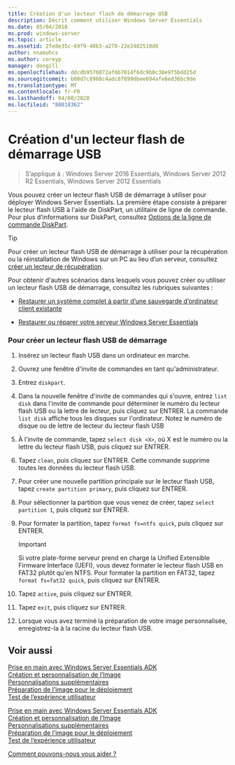 ```yaml
---
title: Création d'un lecteur flash de démarrage USB
description: Décrit comment utiliser Windows Server Essentials
ms.date: 05/04/2018
ms.prod: windows-server
ms.topic: article
ms.assetid: 2fe8e35c-69f9-40b3-a270-22e2402510d8
author: nnamuhcs
ms.author: coreyp
manager: dongill
ms.openlocfilehash: ddcdb9576072af6b7014f6dc9b0c38e9f5bdd25d
ms.sourcegitcommit: b00d7c8968c4adc8f699dbee694afe6ed36bc9de
ms.translationtype: MT
ms.contentlocale: fr-FR
ms.lasthandoff: 04/08/2020
ms.locfileid: "80818362"
---
```

# <a name="create-a-bootable-usb-flash-drive"></a>Création d'un lecteur flash de démarrage USB

>S’applique à : Windows Server 2016 Essentials, Windows Server 2012 R2 Essentials, Windows Server 2012 Essentials

Vous pouvez créer un lecteur flash USB de démarrage à utiliser pour déployer Windows Server Essentials. La première étape consiste à préparer le lecteur flash USB à l'aide de DiskPart, un utilitaire de ligne de commande. Pour plus d’informations sur DiskPart, consultez [Options de la ligne de commande DiskPart](https://go.microsoft.com/fwlink/?LinkId=207073).  


> [!TIP]
> Pour créer un lecteur flash USB de démarrage à utiliser pour la récupération ou la réinstallation de Windows sur un PC au lieu d’un serveur, consultez [créer un lecteur de récupération](https://support.microsoft.com/help/4026852/windows-create-a-recovery-drive).
  
 Pour obtenir d'autres scénarios dans lesquels vous pouvez créer ou utiliser un lecteur flash USB de démarrage, consultez les rubriques suivantes :  
  
-   [Restaurer un système complet à partir d’une sauvegarde d’ordinateur client existante](../manage/restore-a-full-system-from-an-existing-client-computer-backup.md)  
  
-   [Restaurer ou réparer votre serveur Windows Server Essentials](../manage/restore-or-repair-your-server-running-windows-server-essentials.md)  

  
### <a name="to-create-a-bootable-usb-flash-drive"></a>Pour créer un lecteur flash USB de démarrage  
  
1.  Insérez un lecteur flash USB dans un ordinateur en marche.  
  
2.  Ouvrez une fenêtre d'invite de commandes en tant qu'administrateur.  
  
3.  Entrez `diskpart`.  
  
4.  Dans la nouvelle fenêtre d'invite de commandes qui s'ouvre, entrez `list disk` dans l'invite de commande pour déterminer le numéro du lecteur flash USB ou la lettre de lecteur, puis cliquez sur ENTRER. La commande `list disk` affiche tous les disques sur l'ordinateur. Notez le numéro de disque ou de lettre de lecteur du lecteur flash USB  
  
5.  À l'invite de commande, tapez `select disk <X>`, où X est le numéro ou la lettre du lecteur flash USB, puis cliquez sur ENTRER.  
  
6.  Tapez `clean`, puis cliquez sur ENTRER. Cette commande supprime toutes les données du lecteur flash USB.  
  
7.  Pour créer une nouvelle partition principale sur le lecteur flash USB, tapez `create partition primary`, puis cliquez sur ENTRER.  
  
8.  Pour sélectionner la partition que vous venez de créer, tapez `select partition 1`, puis cliquez sur ENTRER.  
  
9. Pour formater la partition, tapez `format fs=ntfs quick`, puis cliquez sur ENTRER.  
  
    > [!IMPORTANT]
    >  Si votre plate-forme serveur prend en charge la Unified Extensible Firmware Interface (UEFI), vous devez formater le lecteur flash USB en FAT32 plutôt qu'en NTFS. Pour formater la partition en FAT32, tapez `format fs=fat32 quick`, puis cliquez sur ENTRER.  
  
10. Tapez `active`, puis cliquez sur ENTRER.  
  
11. Tapez `exit`, puis cliquez sur ENTRER.  
  
12. Lorsque vous avez terminé la préparation de votre image personnalisée, enregistrez-la à la racine du lecteur flash USB.  
  
## <a name="see-also"></a>Voir aussi  

 [Prise en main avec Windows Server Essentials ADK](Getting-Started-with-the-Windows-Server-Essentials-ADK.md)   
 [Création et personnalisation de l’Image](Creating-and-Customizing-the-Image.md)   
 [Personnalisations supplémentaires](Additional-Customizations.md)   
 [Préparation de l’image pour le déploiement](Preparing-the-Image-for-Deployment.md)   
 [Test de l’expérience utilisateur](Testing-the-Customer-Experience.md)   

 [Prise en main avec Windows Server Essentials ADK](../install/Getting-Started-with-the-Windows-Server-Essentials-ADK.md)   
 [Création et personnalisation de l’Image](../install/Creating-and-Customizing-the-Image.md)   
 [Personnalisations supplémentaires](../install/Additional-Customizations.md)   
 [Préparation de l’image pour le déploiement](../install/Preparing-the-Image-for-Deployment.md)   
 [Test de l’expérience utilisateur](../install/Testing-the-Customer-Experience.md)   

 [Comment pouvons-nous vous aider ?](https://windows.microsoft.com/windows/support)
